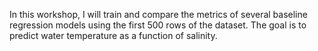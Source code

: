In this workshop, I will train and compare the metrics of several baseline regression models using the first 500 rows of the dataset. The goal is to predict water temperature as a function of salinity.
